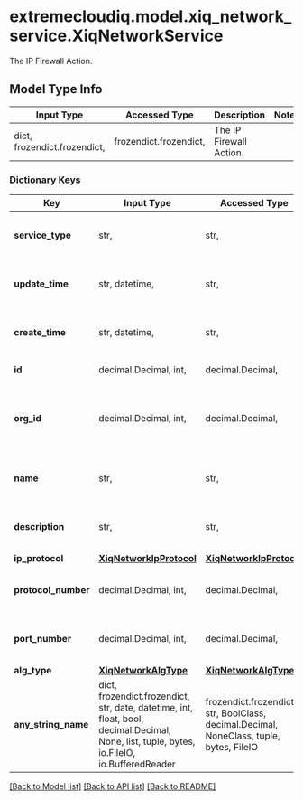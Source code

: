 # extremecloudiq.model.xiq_network_service.XiqNetworkService

The IP Firewall Action.

## Model Type Info
Input Type | Accessed Type | Description | Notes
------------ | ------------- | ------------- | -------------
dict, frozendict.frozendict,  | frozendict.frozendict,  | The IP Firewall Action. | 

### Dictionary Keys
Key | Input Type | Accessed Type | Description | Notes
------------ | ------------- | ------------- | ------------- | -------------
**service_type** | str,  | str,  | The Service Type. | must be one of ["NETWORK", "APPLICATION", ] 
**update_time** | str, datetime,  | str,  | The last update time | value must conform to RFC-3339 date-time
**create_time** | str, datetime,  | str,  | The create time | value must conform to RFC-3339 date-time
**id** | decimal.Decimal, int,  | decimal.Decimal,  | The unique identifier | value must be a 64 bit integer
**org_id** | decimal.Decimal, int,  | decimal.Decimal,  | The organization identifier, valid when enabling HIQ feature | [optional] value must be a 64 bit integer
**name** | str,  | str,  | The Network Service name | [optional] 
**description** | str,  | str,  | The Network Service description | [optional] 
**ip_protocol** | [**XiqNetworkIpProtocol**](XiqNetworkIpProtocol.md) | [**XiqNetworkIpProtocol**](XiqNetworkIpProtocol.md) |  | [optional] 
**protocol_number** | decimal.Decimal, int,  | decimal.Decimal,  | The Network Protocol Number | [optional] value must be a 32 bit integer
**port_number** | decimal.Decimal, int,  | decimal.Decimal,  | The Network Port Number | [optional] value must be a 32 bit integer
**alg_type** | [**XiqNetworkAlgType**](XiqNetworkAlgType.md) | [**XiqNetworkAlgType**](XiqNetworkAlgType.md) |  | [optional] 
**any_string_name** | dict, frozendict.frozendict, str, date, datetime, int, float, bool, decimal.Decimal, None, list, tuple, bytes, io.FileIO, io.BufferedReader | frozendict.frozendict, str, BoolClass, decimal.Decimal, NoneClass, tuple, bytes, FileIO | any string name can be used but the value must be the correct type | [optional]

[[Back to Model list]](../../README.md#documentation-for-models) [[Back to API list]](../../README.md#documentation-for-api-endpoints) [[Back to README]](../../README.md)

